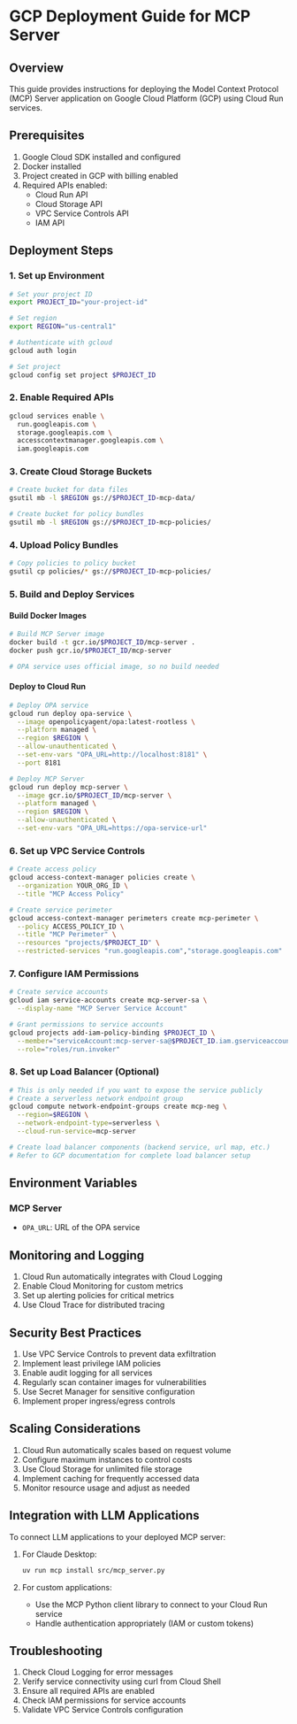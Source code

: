 # GCP Deployment Guide for MCP Server

## Overview

This guide provides instructions for deploying the Model Context Protocol (MCP) Server application on Google Cloud Platform (GCP) using Cloud Run services.

## Prerequisites

1. Google Cloud SDK installed and configured
2. Docker installed
3. Project created in GCP with billing enabled
4. Required APIs enabled:
   - Cloud Run API
   - Cloud Storage API
   - VPC Service Controls API
   - IAM API

## Deployment Steps

### 1. Set up Environment

```bash
# Set your project ID
export PROJECT_ID="your-project-id"

# Set region
export REGION="us-central1"

# Authenticate with gcloud
gcloud auth login

# Set project
gcloud config set project $PROJECT_ID
```

### 2. Enable Required APIs

```bash
gcloud services enable \
  run.googleapis.com \
  storage.googleapis.com \
  accesscontextmanager.googleapis.com \
  iam.googleapis.com
```

### 3. Create Cloud Storage Buckets

```bash
# Create bucket for data files
gsutil mb -l $REGION gs://$PROJECT_ID-mcp-data/

# Create bucket for policy bundles
gsutil mb -l $REGION gs://$PROJECT_ID-mcp-policies/
```

### 4. Upload Policy Bundles

```bash
# Copy policies to policy bucket
gsutil cp policies/* gs://$PROJECT_ID-mcp-policies/
```

### 5. Build and Deploy Services

#### Build Docker Images

```bash
# Build MCP Server image
docker build -t gcr.io/$PROJECT_ID/mcp-server .
docker push gcr.io/$PROJECT_ID/mcp-server

# OPA service uses official image, so no build needed
```

#### Deploy to Cloud Run

```bash
# Deploy OPA service
gcloud run deploy opa-service \
  --image openpolicyagent/opa:latest-rootless \
  --platform managed \
  --region $REGION \
  --allow-unauthenticated \
  --set-env-vars "OPA_URL=http://localhost:8181" \
  --port 8181

# Deploy MCP Server
gcloud run deploy mcp-server \
  --image gcr.io/$PROJECT_ID/mcp-server \
  --platform managed \
  --region $REGION \
  --allow-unauthenticated \
  --set-env-vars "OPA_URL=https://opa-service-url"
```

### 6. Set up VPC Service Controls

```bash
# Create access policy
gcloud access-context-manager policies create \
  --organization YOUR_ORG_ID \
  --title "MCP Access Policy"

# Create service perimeter
gcloud access-context-manager perimeters create mcp-perimeter \
  --policy ACCESS_POLICY_ID \
  --title "MCP Perimeter" \
  --resources "projects/$PROJECT_ID" \
  --restricted-services "run.googleapis.com","storage.googleapis.com"
```

### 7. Configure IAM Permissions

```bash
# Create service accounts
gcloud iam service-accounts create mcp-server-sa \
  --display-name "MCP Server Service Account"

# Grant permissions to service accounts
gcloud projects add-iam-policy-binding $PROJECT_ID \
  --member="serviceAccount:mcp-server-sa@$PROJECT_ID.iam.gserviceaccount.com" \
  --role="roles/run.invoker"
```

### 8. Set up Load Balancer (Optional)

```bash
# This is only needed if you want to expose the service publicly
# Create a serverless network endpoint group
gcloud compute network-endpoint-groups create mcp-neg \
  --region=$REGION \
  --network-endpoint-type=serverless \
  --cloud-run-service=mcp-server

# Create load balancer components (backend service, url map, etc.)
# Refer to GCP documentation for complete load balancer setup
```

## Environment Variables

### MCP Server
- `OPA_URL`: URL of the OPA service

## Monitoring and Logging

1. Cloud Run automatically integrates with Cloud Logging
2. Enable Cloud Monitoring for custom metrics
3. Set up alerting policies for critical metrics
4. Use Cloud Trace for distributed tracing

## Security Best Practices

1. Use VPC Service Controls to prevent data exfiltration
2. Implement least privilege IAM policies
3. Enable audit logging for all services
4. Regularly scan container images for vulnerabilities
5. Use Secret Manager for sensitive configuration
6. Implement proper ingress/egress controls

## Scaling Considerations

1. Cloud Run automatically scales based on request volume
2. Configure maximum instances to control costs
3. Use Cloud Storage for unlimited file storage
4. Implement caching for frequently accessed data
5. Monitor resource usage and adjust as needed

## Integration with LLM Applications

To connect LLM applications to your deployed MCP server:

1. For Claude Desktop:
   ```bash
   uv run mcp install src/mcp_server.py
   ```

2. For custom applications:
   - Use the MCP Python client library to connect to your Cloud Run service
   - Handle authentication appropriately (IAM or custom tokens)

## Troubleshooting

1. Check Cloud Logging for error messages
2. Verify service connectivity using curl from Cloud Shell
3. Ensure all required APIs are enabled
4. Check IAM permissions for service accounts
5. Validate VPC Service Controls configuration
